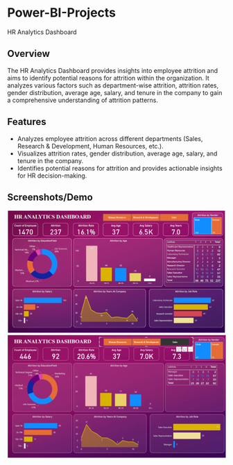 # Power-BI-Projects
 HR Analytics Dashboard

## Overview

The HR Analytics Dashboard provides insights into employee attrition and aims to identify potential reasons for attrition within the organization. It analyzes various factors such as department-wise attrition, attrition rates, gender distribution, average age, salary, and tenure in the company to gain a comprehensive understanding of attrition patterns.

## Features

- Analyzes employee attrition across different departments (Sales, Research & Development, Human Resources, etc.).
- Visualizes attrition rates, gender distribution, average age, salary, and tenure in the company.
- Identifies potential reasons for attrition and provides actionable insights for HR decision-making.

## Screenshots/Demo
![Dashboard Overview](https://github.com/DebashishKumarBora/Screenshots/blob/main/Dashboard1.png)
![Attrition by Department](https://github.com/DebashishKumarBora/Screenshots/blob/main/Dashboard2.png)
